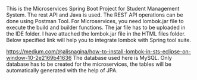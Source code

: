 This is the Microservices Spring Boot Project for Student Management System. The rest API and Java is used. The REST API operations can be done using Postman Tool.
For Microservices, you need lombok.jar file to execute the build and builder functions. The jar file has to be uploaded in the IDE folder. I have attached the lombok.jar file in the HTML files folder. Below specified link will help you to integrate lombok with Spring tool suite.

https://medium.com/@alisnagina/how-to-install-lombok-in-sts-eclipse-on-window-10-2e2169b41636
The database used here is MySQL.
Only database has to be created for the microservices, the tables will be automatically generated with the help of JPA.

